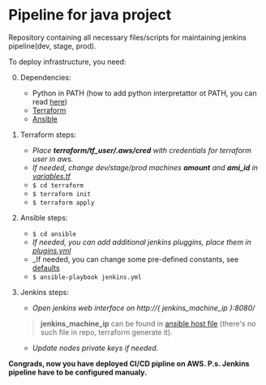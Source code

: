 # Pipeline for java project
Repository containing all necessary files/scripts for maintaining jenkins pipeline(dev, stage, prod).

To deploy infrastructure, you need:

0. Dependencies:
	* Python in PATH (how to add python interpretattor ot PATH, you can read [here](https://www.edureka.co/blog/add-python-to-path/))
	* [Terraform](https://www.terraform.io/downloads.html)
	* [Ansible](https://docs.ansible.com/ansible/latest/installation_guide/intro_installation.html)

2. Terraform steps:
	* _Place **terraform/tf_user/.aws/cred** with credentials for terraform user in aws._
	* _If needed, change dev/stage/prod machines **amount** and **ami_id** in [variables.tf](terraform/variables.tf)_
	* `$ cd terraform`
	* `$ terraform init`
	* `$ terraform apply`

2. Ansible steps:
	* `$ cd ansible`
	* _If needed, you can add additional jenkins pluggins, place them in [plugins.yml](ansible/roles/install-jenkins-master/vars/plugins.yml)_
	* _If needed, you can change some pre-defined constants, see [defaults](ansible/roles/install-jenkins-master/defaults/main.yml)
	* `$ ansible-playbook jenkins.yml`

3. Jenkins steps:
	* _Open jenkins web interface on http://{ jenkins_machine_ip }:8080/_
	> __jenkins_machine_ip__ can be found in [ansible host file](ansible/inventory/hosts.cfg) (there's no such file in repo, terraform generate it).
	* _Update nodes private keys if needed._

__Congrads, now you have deployed CI/CD pipline on AWS.
P.s. Jenkins pipeline have to be configured manualy.__


